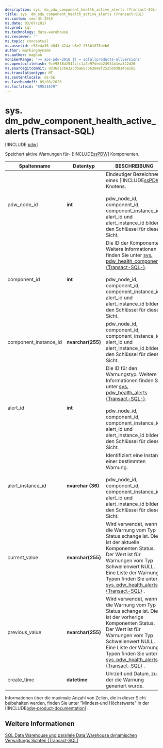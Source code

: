 ```yaml
---
description: sys. dm_pdw_component_health_active_alerts (Transact-SQL)
title: sys. dm_pdw_component_health_active_alerts (Transact-SQL)
ms.custom: seo-dt-2019
ms.date: 03/07/2017
ms.prod: sql
ms.technology: data-warehouse
ms.reviewer: ''
ms.topic: conceptual
ms.assetid: c53e4a36-b841-424a-b8e2-255b1878deb6
author: markingmyname
ms.author: maghan
monikerRange: '>= aps-pdw-2016 || = sqlallproducts-allversions'
ms.openlocfilehash: 9ce9818d2544cfc1a2e97dedb24934b4ea342d26
ms.sourcegitcommit: dd36d1cbe32cd5a65c6638e8f252b0bd8145e165
ms.translationtype: MT
ms.contentlocale: de-DE
ms.lasthandoff: 09/08/2020
ms.locfileid: "89531670"
---
```

# <a name="sysdm_pdw_component_health_active_alerts-transact-sql"></a>sys. dm_pdw_component_health_active_alerts (Transact-SQL)
[!INCLUDE [pdw](../../includes/applies-to-version/pdw.md)]

  Speichert aktive Warnungen für- [!INCLUDE[ssPDW](../../includes/sspdw-md.md)] Komponenten.  
  
|Spaltenname|Datentyp|BESCHREIBUNG|Range|  
|-----------------|---------------|-----------------|-----------|  
|pdw_node_id|**int**|Eindeutiger Bezeichner eines [!INCLUDE[ssPDW](../../includes/sspdw-md.md)] Knotens.<br /><br /> pdw_node_id, component_id, component_instance_id, alert_id und alert_instance_id bilden den Schlüssel für diese Sicht.|NOT NULL|  
|component_id|**int**|Die ID der Komponente. Weitere Informationen finden Sie unter [sys. pdw_health_components &#40;Transact-SQL-&#41;](../../relational-databases/system-catalog-views/sys-pdw-health-components-transact-sql.md).<br /><br /> pdw_node_id, component_id, component_instance_id, alert_id und alert_instance_id bilden den Schlüssel für diese Sicht.|NOT NULL|  
|component_instance_id|**nvarchar(255)**|pdw_node_id, component_id, component_instance_id, alert_id und alert_instance_id bilden den Schlüssel für diese Sicht.|NOT NULL|  
|alert_id|**int**|Die ID für den Warnungstyp. Weitere Informationen finden Sie unter [sys. pdw_health_alerts &#40;Transact-SQL-&#41;](../../relational-databases/system-catalog-views/sys-pdw-health-alerts-transact-sql.md).<br /><br /> pdw_node_id, component_id, component_instance_id, alert_id und alert_instance_id bilden den Schlüssel für diese Sicht.|NOT NULL|  
|alert_instance_id|**nvarchar (36)**|Identifiziert eine Instanz einer bestimmten Warnung.<br /><br /> pdw_node_id, component_id, component_instance_id, alert_id und alert_instance_id bilden den Schlüssel für diese Sicht.|NOT NULL|  
|current_value|**nvarchar(255)**|Wird verwendet, wenn die Warnung vom Typ Status schange ist. Dies ist der aktuelle Komponenten Status. Der Wert ist für Warnungen vom Typ Schwellenwert NULL. Eine Liste der Warnungs Typen finden Sie unter [sys. pdw_health_alerts &#40;Transact-SQL&#41;](../../relational-databases/system-catalog-views/sys-pdw-health-alerts-transact-sql.md) .|NULL|  
|previous_value|**nvarchar(255)**|Wird verwendet, wenn die Warnung vom Typ Status schange ist. Dies ist der vorherige Komponenten Status. Der Wert ist für Warnungen vom Typ Schwellenwert NULL. Eine Liste der Warnungs Typen finden Sie unter [sys. pdw_health_alerts &#40;Transact-SQL&#41;](../../relational-databases/system-catalog-views/sys-pdw-health-alerts-transact-sql.md) .|NULL|  
|create_time|**datetime**|Uhrzeit und Datum, zu der die Warnung generiert wurde.|NOT NULL|  
  
 Informationen über die maximale Anzahl von Zeilen, die in dieser Sicht beibehalten werden, finden Sie unter "Mindest-und Höchstwerte" in der [!INCLUDE[pdw-product-documentation](../../includes/pdw-product-documentation-md.md)] .  
  
## <a name="see-also"></a>Weitere Informationen  
 [SQL Data Warehouse und parallele Data Warehouse dynamischen Verwaltungs Sichten &#40;Transact-SQL&#41;](../../relational-databases/system-dynamic-management-views/sql-and-parallel-data-warehouse-dynamic-management-views.md)  
  
  
